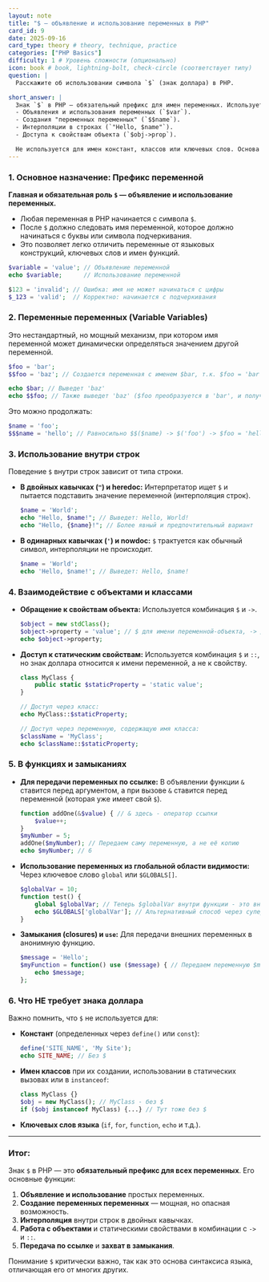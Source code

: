 ```yaml
---
layout: note
title: "$ — объявление и использование переменных в PHP"
card_id: 9
date: 2025-09-16
card_type: theory # theory, technique, practice
categories: ["PHP Basics"]
difficulty: 1 # Уровень сложности (опционально)
icon: book # book, lightning-bolt, check-circle (соответствует типу)
question: |
  Расскажите об использовании символа `$` (знак доллара) в PHP.

short_answer: |
  Знак `$` в PHP — обязательный префикс для имен переменных. Используется для:
  - Объявления и использования переменных (`$var`).
  - Создания "переменных переменных" (`$$name`).
  - Интерполяции в строках (`"Hello, $name"`).
  - Доступа к свойствам объекта (`$obj->prop`).

  Не используется для имен констант, классов или ключевых слов. Основа синтаксиса PHP.
---
```


### 1. Основное назначение: Префикс переменной

**Главная и обязательная роль `$` — объявление и использование переменных.**

*   Любая переменная в PHP начинается с символа `$`.
*   После `$` должно следовать имя переменной, которое должно начинаться с буквы или символа подчеркивания.
*   Это позволяет легко отличить переменные от языковых конструкций, ключевых слов и имен функций.

```php
$variable = 'value'; // Объявление переменной
echo $variable;      // Использование переменной

$123 = 'invalid'; // Ошибка: имя не может начинаться с цифры
$_123 = 'valid';  // Корректно: начинается с подчеркивания
```

### 2. Переменные переменных (Variable Variables)

Это нестандартный, но мощный механизм, при котором имя переменной может динамически определяться значением другой переменной.

```php
$foo = 'bar';
$$foo = 'baz'; // Создается переменная с именем $bar, т.к. $foo = 'bar'

echo $bar; // Выведет 'baz'
echo $$foo; // Также выведет 'baz' ($foo преобразуется в 'bar', и получается $bar)
```

Это можно продолжать:
```php
$name = 'foo';
$$$name = 'hello'; // Равносильно $$($name) -> $('foo') -> $foo = 'hello'
```

### 3. Использование внутри строк

Поведение `$` внутри строк зависит от типа строки.

*   **В двойных кавычках (`"`) и heredoc:** Интерпретатор ищет `$` и пытается подставить значение переменной (интерполяция строк).
    ```php
    $name = 'World';
    echo "Hello, $name!"; // Выведет: Hello, World!
    echo "Hello, {$name}!"; // Более явный и предпочтительный вариант
    ```

*   **В одинарных кавычках (`'`) и nowdoc:** `$` трактуется как обычный символ, интерполяции не происходит.
    ```php
    $name = 'World';
    echo 'Hello, $name!'; // Выведет: Hello, $name!
    ```

### 4. Взаимодействие с объектами и классами

*   **Обращение к свойствам объекта:** Используется комбинация `$` и `->`.
    ```php
    $object = new stdClass();
    $object->property = 'value'; // $ для имени переменной-объекта, -> для доступа к свойству
    echo $object->property;
    ```

*   **Доступ к статическим свойствам:** Используется комбинация `$` и `::`, но знак доллара относится к имени переменной, а не к свойству.
    ```php
    class MyClass {
        public static $staticProperty = 'static value';
    }

    // Доступ через класс:
    echo MyClass::$staticProperty;

    // Доступ через переменную, содержащую имя класса:
    $className = 'MyClass';
    echo $className::$staticProperty;
    ```

### 5. В функциях и замыканиях

*   **Для передачи переменных по ссылке:** В объявлении функции `&` ставится перед аргументом, а при вызове `&` ставится перед переменной (которая уже имеет свой `$`).
    ```php
    function addOne(&$value) { // & здесь - оператор ссылки
        $value++;
    }
    $myNumber = 5;
    addOne($myNumber); // Передаем саму переменную, а не её копию
    echo $myNumber; // 6
    ```

*   **Использование переменных из глобальной области видимости:** Через ключевое слово `global` или `$GLOBALS[]`.
    ```php
    $globalVar = 10;
    function test() {
        global $globalVar; // Теперь $globalVar внутри функции - это внешняя переменная
        echo $GLOBALS['globalVar']; // Альтернативный способ через суперглобальный массив
    }
    ```

*   **Замыкания (closures) и `use`:** Для передачи внешних переменных в анонимную функцию.
    ```php
    $message = 'Hello';
    $myFunction = function() use ($message) { // Передаем переменную $message в замыкание
        echo $message;
    };
    ```

### 6. Что НЕ требует знака доллара

Важно помнить, что `$` не используется для:
*   **Констант** (определенных через `define()` или `const`):
    ```php
    define('SITE_NAME', 'My Site');
    echo SITE_NAME; // Без $
    ```
*   **Имен классов** при их создании, использовании в статических вызовах или в `instanceof`:
    ```php
    class MyClass {}
    $obj = new MyClass(); // MyClass - без $
    if ($obj instanceof MyClass) {...} // Тут тоже без $
    ```
*   **Ключевых слов языка** (`if`, `for`, `function`, `echo` и т.д.).

---

### Итог:

Знак `$` в PHP — это **обязательный префикс для всех переменных**. Его основные функции:
1.  **Объявление и использование** простых переменных.
2.  **Создание переменных переменных** — мощная, но опасная возможность.
3.  **Интерполяция** внутри строк в двойных кавычках.
4.  **Работа с объектами** и статическими свойствами в комбинации с `->` и `::`.
5.  **Передача по ссылке** и **захват в замыкания**.

Понимание `$` критически важно, так как это основа синтаксиса языка, отличающая его от многих других.
